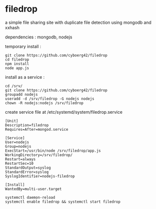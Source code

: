 # filedrop
a simple file sharing site with duplicate file detection using mongodb and xxhash


dependencies : mongodb, nodejs


temporary install : 

```
git clone https://github.com/cyboerg42/filedrop
cd filedrop
npm install
node app.js
```

install as a service :

```
cd /srv/
git clone https://github.com/cyboerg42/filedrop
groupadd nodejs
useradd -d /srv/filedrop -G nodejs nodejs
chown -R nodejs:nodejs /srv/filedrop
```
create service file at /etc/systemd/system/filedrop.service


```
[Unit]
Description=filedrop
Requires=After=mongod.service

[Service]
User=nodejs
Group=nodejs
ExecStart=/usr/bin/node /srv/filedrop/app.js
WorkingDirectory=/srv/filedrop/
Restart=always
RestartSec=10
StandardOutput=syslog
StandardError=syslog
SyslogIdentifier=nodejs-filedrop

[Install]
WantedBy=multi-user.target
```

```
systemctl daemon-reload
systemctl enable filedrop && systemctl start filedrop
```
